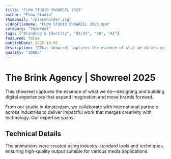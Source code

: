 ```yaml
---
title: "FLOW STUDIO SHOWREEL 2025"
author: "Flow Studio"
thumbnail: "/placeholder.svg"
videoFileName: "FLOW STUDIO SHOWREEL 2025.mp4"
category: "Showreel"
tags: ["Branding & Identity", "UX/UI", "3D", "AI"]
featured: false
publishDate: 2025-19-08
description: "CThis showreel captures the essence of what we do—designing and building digital experiences that expand imagination and move brands forward."
quality: "1080p"
---
```


# The Brink Agency | Showreel 2025

This showreel captures the essence of what we do—designing and building digital experiences that expand imagination and move brands forward.

From our studio in Amsterdam, we collaborate with international partners across industries to deliver impactful work that merges creativity with technology. Our expertise spans:

## Technical Details

The animations were created using industry-standard tools and techniques, ensuring high-quality output suitable for various media applications.
